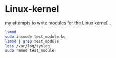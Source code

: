 # Linux-kernel

my attempts to write modules for the Linux kernel...

````bash
lsmod
sudo insmode test_module.ko
lsmod | grep test_module
less /var/log/syslog
sudo rmmod test_module
````
